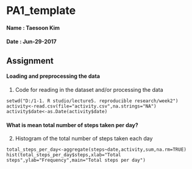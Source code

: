 # PA1_template

#### Name : Taesoon Kim
#### Date : Jun-29-2017

## Assignment

#### Loading and preprocessing the data

1. Code for reading in the dataset and/or processing the data

```{r load}
setwd("D:/1-1. R studio/lecture5. reproducible research/week2")
activity<-read.csv(file="activity.csv",na.strings="NA")
activity$date<-as.Date(activity$date)
```

#### What is mean total number of steps taken per day?

2. Histogram of the total number of steps taken each day

```{r total steps}
total_steps_per_day<-aggregate(steps~date,activity,sum,na.rm=TRUE)
hist(total_steps_per_day$steps,xlab="Total steps",ylab="Frequency",main="Total steps per day")
```






